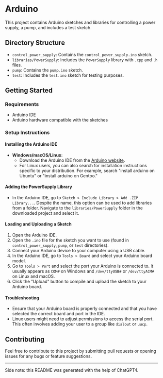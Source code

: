 # Arduino

This project contains Arduino sketches and libraries for controlling a power supply, a pump, and includes a test sketch.

## Directory Structure

- `control_power_supply`: Contains the `control_power_supply.ino` sketch.
- `libraries/PowerSupply`: Includes the `PowerSupply` library with `.cpp` and `.h` files.
- `pump`: Contains the `pump.ino` sketch.
- `test`: Includes the `test.ino` sketch for testing purposes.

## Getting Started

### Requirements

- Arduino IDE
- Arduino hardware compatible with the sketches

### Setup Instructions

#### Installing the Arduino IDE

- **Windows/macOS/Linux:** 
  - Download the Arduino IDE from the [Arduino website](https://www.arduino.cc/en/software).
  - For Linux users, you can also search for installation instructions specific to your distribution. For example, search "install arduino on Ubuntu" or "install arduino on Gentoo."

#### Adding the PowerSupply Library

- In the Arduino IDE, go to `Sketch > Include Library > Add .ZIP Library...`. Despite the name, this option can be used to add libraries from a folder. Navigate to the `libraries/PowerSupply` folder in the downloaded project and select it.

#### Loading and Uploading a Sketch

1. Open the Arduino IDE.
2. Open the `.ino` file for the sketch you want to use (found in `control_power_supply`, `pump`, or `test` directories).
3. Connect your Arduino device to your computer using a USB cable.
4. In the Arduino IDE, go to `Tools > Board` and select your Arduino board model.
5. Go to `Tools > Port` and select the port your Arduino is connected to. It usually appears as `COM#` on Windows and `/dev/ttyUSB#` or `/dev/ttyACM#` on Linux and macOS.
6. Click the "Upload" button to compile and upload the sketch to your Arduino board.

#### Troubleshooting

- Ensure that your Arduino board is properly connected and that you have selected the correct board and port in the IDE.
- Linux users might need to adjust permissions to access the serial port. This often involves adding your user to a group like `dialout` or `uucp`.

## Contributing

Feel free to contribute to this project by submitting pull requests or opening issues for any bugs or feature suggestions.

---

Side note: this README was generated with the help of ChatGPT4.
